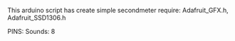 This arduino script has create simple secondmeter
require: Adafruit_GFX.h, Adafruit_SSD1306.h

PINS: Sounds: 8